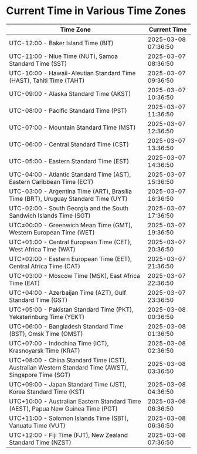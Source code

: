 # Current Time in Various Time Zones

| Time Zone | Current Time |
|-----------|--------------|
| UTC-12:00 - Baker Island Time (BIT) | 2025-03-08 07:36:50 |
| UTC-11:00 - Niue Time (NUT), Samoa Standard Time (SST) | 2025-03-07 08:36:50 |
| UTC-10:00 - Hawaii-Aleutian Standard Time (HAST), Tahiti Time (TAHT) | 2025-03-07 09:36:50 |
| UTC-09:00 - Alaska Standard Time (AKST) | 2025-03-07 10:36:50 |
| UTC-08:00 - Pacific Standard Time (PST) | 2025-03-07 11:36:50 |
| UTC-07:00 - Mountain Standard Time (MST) | 2025-03-07 12:36:50 |
| UTC-06:00 - Central Standard Time (CST) | 2025-03-07 13:36:50 |
| UTC-05:00 - Eastern Standard Time (EST) | 2025-03-07 14:36:50 |
| UTC-04:00 - Atlantic Standard Time (AST), Eastern Caribbean Time (ECT) | 2025-03-07 15:36:50 |
| UTC-03:00 - Argentina Time (ART), Brasília Time (BRT), Uruguay Standard Time (UYT) | 2025-03-07 16:36:50 |
| UTC-02:00 - South Georgia and the South Sandwich Islands Time (SGT) | 2025-03-07 17:36:50 |
| UTC±00:00 - Greenwich Mean Time (GMT), Western European Time (WET) | 2025-03-07 19:36:50 |
| UTC+01:00 - Central European Time (CET), West Africa Time (WAT) | 2025-03-07 20:36:50 |
| UTC+02:00 - Eastern European Time (EET), Central Africa Time (CAT) | 2025-03-07 21:36:50 |
| UTC+03:00 - Moscow Time (MSK), East Africa Time (EAT) | 2025-03-07 22:36:50 |
| UTC+04:00 - Azerbaijan Time (AZT), Gulf Standard Time (GST) | 2025-03-07 23:36:50 |
| UTC+05:00 - Pakistan Standard Time (PKT), Yekaterinburg Time (YEKT) | 2025-03-08 00:36:50 |
| UTC+06:00 - Bangladesh Standard Time (BST), Omsk Time (OMST) | 2025-03-08 01:36:50 |
| UTC+07:00 - Indochina Time (ICT), Krasnoyarsk Time (KRAT) | 2025-03-08 02:36:50 |
| UTC+08:00 - China Standard Time (CST), Australian Western Standard Time (AWST), Singapore Time (SGT) | 2025-03-08 03:36:50 |
| UTC+09:00 - Japan Standard Time (JST), Korea Standard Time (KST) | 2025-03-08 04:36:50 |
| UTC+10:00 - Australian Eastern Standard Time (AEST), Papua New Guinea Time (PGT) | 2025-03-08 06:36:50 |
| UTC+11:00 - Solomon Islands Time (SBT), Vanuatu Time (VUT) | 2025-03-08 06:36:50 |
| UTC+12:00 - Fiji Time (FJT), New Zealand Standard Time (NZST) | 2025-03-08 07:36:50 |
